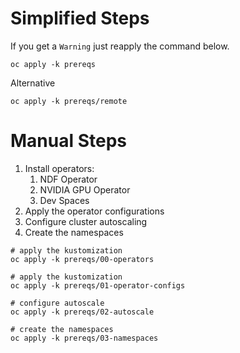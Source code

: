 
# Simplified Steps

If you get a `Warning` just reapply the command below.

```
oc apply -k prereqs
```

Alternative

```
oc apply -k prereqs/remote
```

# Manual Steps

1. Install operators:
    1. NDF Operator
    1. NVIDIA GPU Operator
    1. Dev Spaces
1. Apply the operator configurations
1. Configure cluster autoscaling
1. Create the namespaces

```
# apply the kustomization
oc apply -k prereqs/00-operators

# apply the kustomization
oc apply -k prereqs/01-operator-configs

# configure autoscale
oc apply -k prereqs/02-autoscale

# create the namespaces
oc apply -k prereqs/03-namespaces
```
